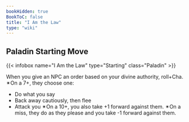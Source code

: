 ```yaml
---
bookHidden: true
BookToC: false
title: "I Am the Law"
type: "wiki"
---
```

## Paladin Starting Move
{{< infobox name="I Am the Law" type="Starting" class="Paladin" >}}

When you give an NPC an order based on your divine authority, roll+Cha. ✴On a 7+, they choose one:
  * Do what you say
  * Back away cautiously, then flee
  * Attack you
✴On a 10+, you also take +1 forward against them. ✴On a miss, they do as they please and you take -1 forward against them.